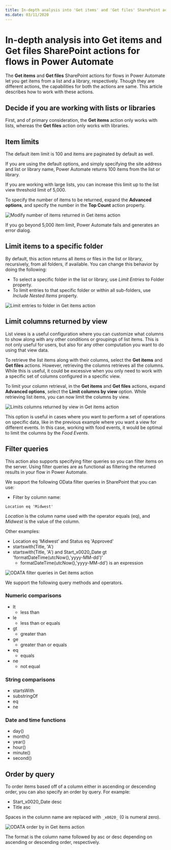 ```yaml
---
title: In-depth analysis into 'Get items' and 'Get files' SharePoint actions for flows in Power Automate
ms.date: 03/11/2020
---
```


# In-depth analysis into **Get items** and **Get files** SharePoint actions for flows in Power Automate

The **Get items** and **Get files** SharePoint actions for flows in Power Automate let you get items from a list and a library, respectively. Though they are different actions, the capabilities for both the actions are same. This article describes how to work with these actions.

## Decide if you are working with lists or libraries

First, and of primary consideration, the **Get items** action only works with lists, whereas the **Get files** action only works with libraries.

## Item limits
The default item limit is 100 and items are paginated by default as well. 

If you are using the default options, and simply specifying the site address and list or library name, Power Automate returns 100 items from the list or library.

If you are working with large lists, you can increase this limit up to the list view threshold limit of 5,000.

To specify the number of items to be returned, expand the **Advanced options**, and specify the number in the **Top Count** action property.

![Modify number of items returned in Get items action](../../../images/flow-get-items-modify-top-count.png)

If you go beyond 5,000 item limit, Power Automate fails and generates an error dialog.

## Limit items to a specific folder
By default, this action returns all items or files in the list or library, recursively, from all folders, if available. You can change this behavior by doing the following:
* To select a specific folder in the list or library, use _Limit Entries_ to Folder property. 
* To limit entries to that specific folder or within all sub-folders, use _Include Nested Items_ property.

![Limit entries to folder in Get items action](../../../images/flow-get-items-limit-entries-to-folder.png)

## Limit columns returned by view
List views is a useful configuration where you can customize what columns to show along with any other conditions or groupings of list items. This is not only useful for users, but also for any other computation you want to do using that view data.

To retrieve the list items along with their columns, select the **Get items** and **Get files** actions. However, retrieving the columns retrieves all the columns. While this is useful, it could be excessive when you only need to work with a specific set of columns configured in a specific view.

To limit your column retrieval, in the **Get items** and **Get files** actions, expand **Advanced options**, select the **Limit columns by view** option. While retrieving list items, you can now limit the columns by view.

![Limits columns returned by view in Get items action](../../../images/flow-get-items-limit-columns-by-view.png)

This option is useful in cases where you want to perform a set of operations on specific data, like in the previous example where you want a view for different events. In this case, working with food events, it would be optimal to limit the columns by the *Food Events*.

## Filter queries
This action also supports specifying filter queries so you can filter items on the server. Using filter queries are as functional as filtering the returned results in your flow in Power Automate.

We support the following OData filter queries in SharePoint that you can use:

- Filter by column name:

```
Location eq 'Midwest'
```

*Location* is the column name used with the operator equals (eq), and *Midwest* is the value of the column.

Other examples:

* Location eq 'Midwest' and Status eq 'Approved'
* startswith(Title, 'A')
* startswith(Title, 'A') and Start_x0020_Date gt 'formatDateTime(utcNow(),'yyyy-MM-dd')'
  * formatDateTime(utcNow(),'yyyy-MM-dd') is an expression

![ODATA filter queries in Get items action](../../../images/flow-get-items-filter-query.png)

We support the following query methods and operators.

### Numeric comparisons
* lt
  * less than
* le
  * less than or equals
* gt
  * greater than
* ge
  * greater than or equals
* eq
  * equals
* ne
  * not equal

### String comparisons
* startsWith
* substringOf
* eq
* ne

### Date and time functions
* day()
* month()
* year()
* hour()
* minute()
* second()

## Order by query
To order items based off of a column either in ascending or descending order, you can also specify an order by query. For example:

* Start_x0020_Date desc
* Title asc

Spaces in the column name are replaced with `_x0020_` (0 is numeral zero).

![ODATA order by in Get items action](../../../images/flow-get-items-filter-query.png)

The format is the column name followed by asc or desc depending on ascending or descending order, respectively.


